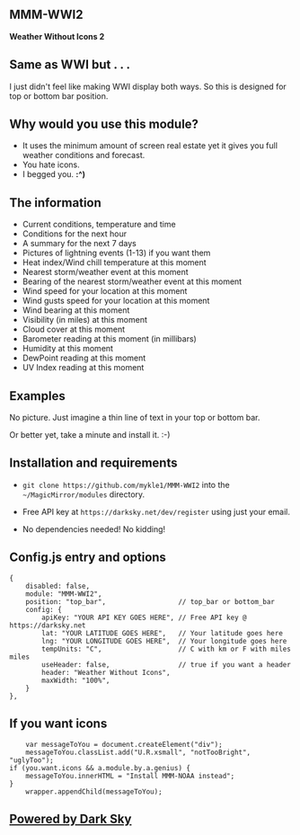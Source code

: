 ## MMM-WWI2

**Weather Without Icons 2**

## Same as WWI but . . .

I just didn't feel like making WWI display both ways.
So this is designed for top or bottom bar position.

## Why would you use this module?

* It uses the minimum amount of screen real estate yet it gives you full weather conditions and forecast.
* You hate icons.
* I begged you. **:^)**

## The information 

* Current conditions, temperature and time
* Conditions for the next hour
* A summary for the next 7 days
* Pictures of lightning events (1-13) if you want them
* Heat index/Wind chill temperature at this moment
* Nearest storm/weather event at this moment
* Bearing of the nearest storm/weather event at this moment
* Wind speed for your location at this moment
* Wind gusts speed for your location at this moment
* Wind bearing at this moment
* Visibility (in miles) at this moment
* Cloud cover at this moment
* Barometer reading at this moment (in millibars)
* Humidity at this moment
* DewPoint reading at this moment
* UV Index reading at this moment

## Examples

No picture. Just imagine a thin line of text in your top or bottom bar.

Or better yet, take a minute and install it. :-)

## Installation and requirements

* `git clone https://github.com/mykle1/MMM-WWI2` into the `~/MagicMirror/modules` directory.

* Free API key at `https://darksky.net/dev/register` using just your email.

* No dependencies needed! No kidding!


## Config.js entry and options

    {
		disabled: false,
		module: "MMM-WWI2",
		position: "top_bar",                  // top_bar or bottom_bar
		config: {
			apiKey: "YOUR API KEY GOES HERE", // Free API key @ https://darksky.net
			lat: "YOUR LATITUDE GOES HERE",   // Your latitude goes here
			lng: "YOUR LONGITUDE GOES HERE",  // Your longitude goes here
			tempUnits: "C",		              // C with km or F with miles miles
			useHeader: false,                 // true if you want a header                 
			header: "Weather Without Icons",
			maxWidth: "100%",
		}
	},
	
## If you want icons

```
	var messageToYou = document.createElement("div");
	messageToYou.classList.add("U.R.xsmall", "notTooBright", "uglyToo");
if (you.want.icons && a.module.by.a.genius) {
	messageToYou.innerHTML = "Install MMM-NOAA instead";
}
	wrapper.appendChild(messageToYou);
```

## [Powered by Dark Sky](https://darksky.net/poweredby/)
